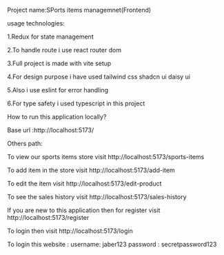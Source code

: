 Project name:SPorts items managemnet(Frontend)

usage technologies:

1.Redux for state management

2.To handle route i use react router dom

3.Full project is made with vite setup

4.For design purpose i have used tailwind css shadcn ui daisy ui

5.Also i use eslint for error handling

6.For type safety i used typescript in this project

How to run this application locally?

Base url :http://localhost:5173/

Others path:

To view our sports items store visit http://localhost:5173/sports-items

To add item in the store visit http://localhost:5173/add-item

To edit the item visit http://localhost:5173/edit-product

To see the sales history visit http://localhost:5173/sales-history

If you are new to this application then for register visit http://localhost:5173/register

To login then visit http://localhost:5173/login

To login this website :
username: jaber123
password : secretpassword123
